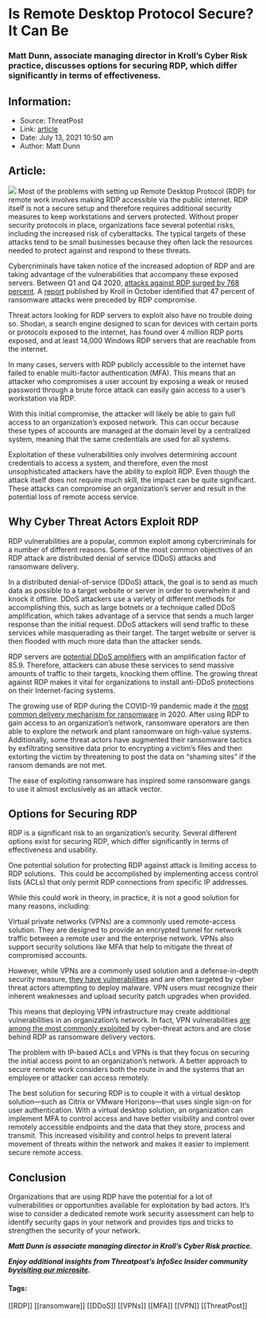 # Is Remote Desktop Protocol Secure? It Can Be
### Matt Dunn, associate managing director in Kroll’s Cyber Risk practice, discusses options for securing RDP, which differ significantly in terms of effectiveness.

## Information:
+ Source: ThreatPost
+ Link: [article](https://kasperskycontenthub.com/threatpost-global/?p=167719)
+ Date: July 13, 2021  10:50 am
+ Author: Matt Dunn


## Article:
![](https://media.threatpost.com/wp-content/uploads/sites/103/2021/07/13103737/RDP-e1626187071361.jpg)
Most of the problems with setting up Remote Desktop Protocol (RDP) for remote work involves making RDP accessible via the public internet. RDP itself is not a secure setup and therefore requires additional security measures to keep workstations and servers protected. Without proper security protocols in place, organizations face several potential risks, including the increased risk of cyberattacks. The typical targets of these attacks tend to be small businesses because they often lack the resources needed to protect against and respond to these threats.


Cybercriminals have taken notice of the increased adoption of RDP and are taking advantage of the vulnerabilities that accompany these exposed servers. Between Q1 and Q4 2020, [attacks against RDP surged by 768 percent](https://www.infosecurity-magazine.com/news/remote-desktop-protocol-attacks/). A [report](https://www.kroll.com/en/insights/publications/cyber/ransomware-attack-trends-2020) published by Kroll in October identified that 47 percent of ransomware attacks were preceded by RDP compromise.


Threat actors looking for RDP servers to exploit also have no trouble doing so. Shodan, a search engine designed to scan for devices with certain ports or protocols exposed to the internet, has found over 4 million RDP ports exposed, and at least 14,000 Windows RDP servers that are reachable from the internet.


In many cases, servers with RDP publicly accessible to the internet have failed to enable multi-factor authentication (MFA). This means that an attacker who compromises a user account by exposing a weak or reused password through a brute force attack can easily gain access to a user’s workstation via RDP.


With this initial compromise, the attacker will likely be able to gain full access to an organization’s exposed network. This can occur because these types of accounts are managed at the domain level by a centralized system, meaning that the same credentials are used for all systems.


Exploitation of these vulnerabilities only involves determining account credentials to access a system, and therefore, even the most unsophisticated attackers have the ability to exploit RDP. Even though the attack itself does not require much skill, the impact can be quite significant. These attacks can compromise an organization’s server and result in the potential loss of remote access service.


Why Cyber Threat Actors Exploit RDP
-----------------------------------


RDP vulnerabilities are a popular, common exploit among cybercriminals for a number of different reasons. Some of the most common objectives of an RDP attack are distributed denial of service (DDoS) attacks and ransomware delivery.


In a distributed denial-of-service (DDoS) attack, the goal is to send as much data as possible to a target website or server in order to overwhelm it and knock it offline. DDoS attackers use a variety of different methods for accomplishing this, such as large botnets or a technique called DDoS amplification, which takes advantage of a service that sends a much larger response than the initial request. DDoS attackers will send traffic to these services while masquerading as their target. The target website or server is then flooded with much more data than the attacker sends.


RDP servers are [potential DDoS amplifiers](https://www.zdnet.com/article/windows-rdp-servers-are-being-abused-to-amplify-ddos-attacks) with an amplification factor of 85.9. Therefore, attackers can abuse these services to send massive amounts of traffic to their targets, knocking them offline. The growing threat against RDP makes it vital for organizations to install anti-DDoS protections on their Internet-facing systems.


The growing use of RDP during the COVID-19 pandemic made it the [most common delivery mechanism for ransomware](https://www.zdnet.com/article/top-exploits-used-by-ransomware-gangs-are-vpn-bugs-but-rdp-still-reigns-supreme/) in 2020. After using RDP to gain access to an organization’s network, ransomware operators are then able to explore the network and plant ransomware on high-value systems. Additionally, some threat actors have augmented their ransomware tactics by exfiltrating sensitive data prior to encrypting a victim’s files and then extorting the victim by threatening to post the data on “shaming sites” if the ransom demands are not met.


The ease of exploiting ransomware has inspired some ransomware gangs to use it almost exclusively as an attack vector.


Options for Securing RDP
------------------------


RDP is a significant risk to an organization’s security. Several different options exist for securing RDP, which differ significantly in terms of effectiveness and usability.


One potential solution for protecting RDP against attack is limiting access to RDP solutions.  This could be accomplished by implementing access control lists (ACLs) that only permit RDP connections from specific IP addresses.


While this could work in theory, in practice, it is not a good solution for many reasons, including:


Virtual private networks (VPNs) are a commonly used remote-access solution. They are designed to provide an encrypted tunnel for network traffic between a remote user and the enterprise network. VPNs also support security solutions like MFA that help to mitigate the threat of compromised accounts.


However, while VPNs are a commonly used solution and a defense-in-depth security measure, [they have vulnerabilities](https://threatpost.com/hacked-data-limevpn-dark-web/167492/) and are often targeted by cyber threat actors attempting to deploy malware. VPN users must recognize their inherent weaknesses and upload security patch upgrades when provided.


This means that deploying VPN infrastructure may create additional vulnerabilities in an organization’s network. In fact, VPN vulnerabilities [are among the most commonly exploited](https://www.darkreading.com/perimeter/attackers-heavily-targeting-vpn-vulnerabilities-/d/d-id/1340770) by cyber-threat actors and are close behind RDP as ransomware delivery vectors.


The problem with IP-based ACLs and VPNs is that they focus on securing the initial access point to an organization’s network. A better approach to secure remote work considers both the route in and the systems that an employee or attacker can access remotely.


The best solution for securing RDP is to couple it with a virtual desktop solution—such as Citrix or VMware Horizons—that uses single sign-on for user authentication. With a virtual desktop solution, an organization can implement MFA to control access and have better visibility and control over remotely accessible endpoints and the data that they store, process and transmit. This increased visibility and control helps to prevent lateral movement of threats within the network and makes it easier to implement secure remote access.


Conclusion
----------


Organizations that are using RDP have the potential for a lot of vulnerabilities or opportunities available for exploitation by bad actors. It’s wise to consider a dedicated remote work security assessment can help to identify security gaps in your network and provides tips and tricks to strengthen the security of your network.


***Matt Dunn is associate managing director in Kroll’s Cyber Risk practice.***


***Enjoy additional insights from Threatpost’s InfoSec Insider community by***[***visiting our microsite***](https://threatpost.com/microsite/infosec-insiders-community/)***.***




#### Tags:
[[RDP]] [[ransomware]] [[DDoS]] [[VPNs]] [[MFA]] [[VPN]] [[ThreatPost]]
